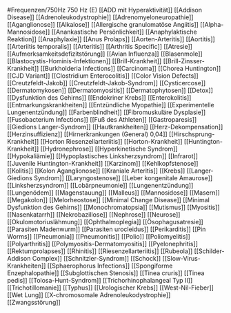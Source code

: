 #Frequenzen/750Hz
750 Hz (E)
[[ADD mit Hyperaktivität]]
[[Addison Disease]]
[[Adrenoleukodystrophie]]
[[Adrenomyeloneuropathie]]
[[Aganglionose]]
[[Alkalose]]
[[Allergische granulomatöse Angiitis]]
[[Alpha-Mannosidose]]
[[Anankastische Persönlichkeit]]
[[Anaphylaktische Reaktion]]
[[Anaphylaxie]]
[[Anus Prolaps]]
[[Aorten-Arteritis]]
[[Aortitis]]
[[Arteriitis temporalis]]
[[Arteritis]]
[[Arthritis Specific]]
[[Atresie]]
[[Aufmerksamkeitsdefizitstörung]]
[[Avian Influenza]]
[[Blasenmole]]
[[Blastocystis-Hominis-Infektionen]]
[[Brill-Krankheit]]
[[Brill-Zinsser-Krankheit]]
[[Burkholderia Infections]]
[[Carcinoma]]
[[Chorea Huntington]]
[[CJD Variant]]
[[Clostridium Enterocolitis]]
[[Color Vision Defects]]
[[Creutzfeldt-Jakob]]
[[Creutzfeldt-Jakob-Syndrom]]
[[Cysticercose]]
[[Dermatomykosen]]
[[Dermatomyositis]]
[[Dermatophytosen]]
[[Detox]]
[[Dysfunktion des Gehirns]]
[[Endokriner Krebs]]
[[Enterokolitis]]
[[Entmarkungskrankheiten]]
[[Entzündliche Myopathie]]
[[Experimentelle Lungenentzündung]]
[[Farbenblindheit]]
[[Fibromuskuläre Dysplasie]]
[[Fusobacterium Infections]]
[[Fuß des Athleten]]
[[Gastroparesis]]
[[Giedions Langer-Syndrom]]
[[Hautkrankheiten]]
[[Herz-Dekompensation]]
[[Herzinsuffizienz]]
[[Hirnerkrankungen (General) 0,04]]
[[Hirschsprung-Krankheit]]
[[Horton Riesenzellarteriitis]]
[[Horton-Krankheit]]
[[Huntington-Krankheit]]
[[Hydronephrose]]
[[Hyperkinetische Syndrom]]
[[Hypokaliämie]]
[[Hypoplastisches Linksherzsyndrom]]
[[Infrarot]]
[[Juvenile Huntington-Krankheit]]
[[Karzinom]]
[[Kehlkopfstenose]]
[[Kolitis]]
[[Kolon Aganglionose]]
[[Kraniale Arteritis]]
[[Krebs]]
[[Langer-Giedions Syndrom]]
[[Laryngostenose]]
[[Leber kongenitale Amaurose]]
[[Linksherzsyndrom]]
[[Lobärpneumonie]]
[[Lungenentzündung]]
[[Lungenödem]]
[[Magenstauung]]
[[Malleus]]
[[Mannosidose]]
[[Masern]]
[[Megakolon]]
[[Melorheostose]]
[[Minimal Change Disease]]
[[Minimal Dysfunktion des Gehirns]]
[[Monochromatopsia]]
[[Mutismus]]
[[Myositis]]
[[Nasenkatarrh]]
[[Nekrobazillose]]
[[Nephrose]]
[[Neurose]]
[[Okulomotoriuslähmung]]
[[Ophthalmoplegia]]
[[Ösophagusatresie]]
[[Parasiten Madenwurm]]
[[Parasiten urocleidus]]
[[Perikarditis]]
[[Pin Worms]]
[[Pneumonia]]
[[Pneumonitis]]
[[Polio]]
[[Poliomyelitis]]
[[Polyarthritis]]
[[Polymyositis-Dermatomyositis]]
[[Pyelonephritis]]
[[Rektumprolapses]]
[[Rhinitis]]
[[Riesenzellarteriitis]]
[[Rubeola]]
[[Schilder-Addison Complex]]
[[Schnitzler-Syndrom]]
[[Schock]]
[[Slow-Virus-Krankheiten]]
[[Sphaerophorus Infections]]
[[Spongiforme Enzephalopathie]]
[[Subglottischen Stenosis]]
[[Tinea cruris]]
[[Tinea pedis]]
[[Tolosa-Hunt-Syndrom]]
[[Trichorhinophalangeal Typ II]]
[[Trichotillomanie]]
[[Typhus]]
[[Urologischer Krebs]]
[[West-Nil-Fieber]]
[[Wet Lung]]
[[X-chromosomale Adrenoleukodystrophie]]
[[Zwangsstörung]]